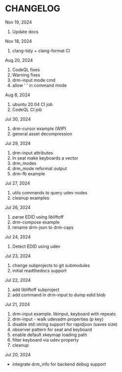 # CHANGELOG

Nov 19, 2024

1. Update docs

Nov 18, 2024

1. clang-tidy + clang-format CI

Aug 20, 2024

1. CodeQL fixes
2. Warning fixes
3. drm-input mode cmd
4. allow ' ' in command mode

Aug 8, 2024

1. ubuntu 20.04 CI job
2. CodeQL CI job

Jul 30, 2024

1. drm-cursor example (WIP)
2. general asset decompression

Jul 29, 2024

1. drm-input attributes
2. In seat make keyboards a vector
3. drm_modes
4. drm_mode reformat output
5. drm-fb example

Jul 27, 2024

1. utils commands to query udev nodes
2. cleanup examples

Jul 26, 2024

1. parse EDID using libliftoff
2. drm-compose example
3. rename drm-json to drm-caps

Jul 24, 2024

1. Detect EDID using udev

Jul 23, 2024

1. change subprojects to git submodules
2. initial readthedocs support

Jul 22, 2024

1. add libliftoff subproject
2. add command in drm-input to dump edid blob

Jul 21, 2024

1. drm-input example. libinput, keyboard with repeats
2. drm-input - walk udevadm properties (p key)
3. disable std::string support for rapidjson (saves size)
4. observer pattern for seat and keyboard
5. enable default xkeymap loading path
6. filter keyboard via udev property
7. cleanup

Jul 20, 2024

- integrate drm_info for backend debug support
